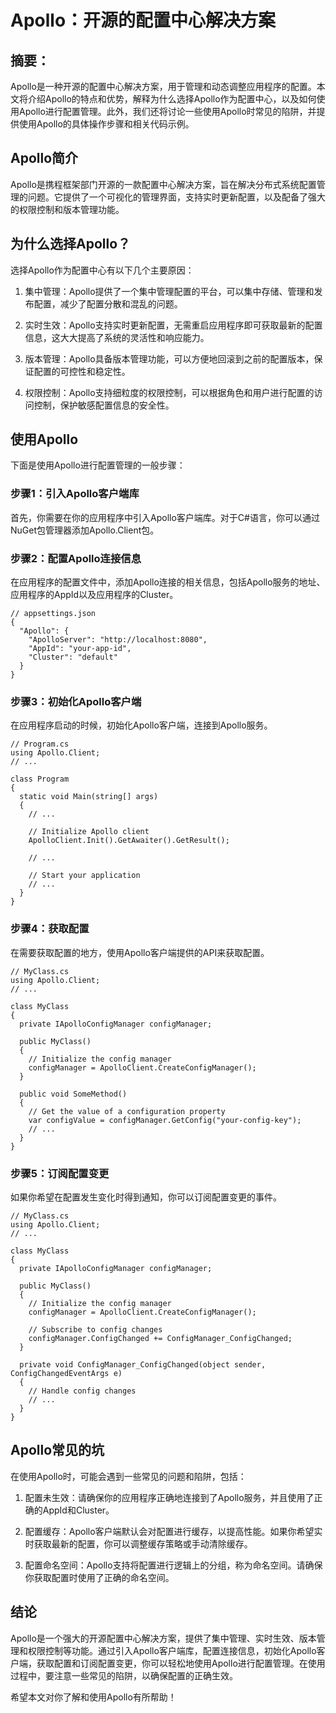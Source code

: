 # Apollo：开源的配置中心解决方案
## 摘要：
Apollo是一种开源的配置中心解决方案，用于管理和动态调整应用程序的配置。本文将介绍Apollo的特点和优势，解释为什么选择Apollo作为配置中心，以及如何使用Apollo进行配置管理。此外，我们还将讨论一些使用Apollo时常见的陷阱，并提供使用Apollo的具体操作步骤和相关代码示例。

## Apollo简介
Apollo是携程框架部门开源的一款配置中心解决方案，旨在解决分布式系统配置管理的问题。它提供了一个可视化的管理界面，支持实时更新配置，以及配备了强大的权限控制和版本管理功能。

## 为什么选择Apollo？
选择Apollo作为配置中心有以下几个主要原因：

1. 集中管理：Apollo提供了一个集中管理配置的平台，可以集中存储、管理和发布配置，减少了配置分散和混乱的问题。

2. 实时生效：Apollo支持实时更新配置，无需重启应用程序即可获取最新的配置信息，这大大提高了系统的灵活性和响应能力。

3. 版本管理：Apollo具备版本管理功能，可以方便地回滚到之前的配置版本，保证配置的可控性和稳定性。

4. 权限控制：Apollo支持细粒度的权限控制，可以根据角色和用户进行配置的访问控制，保护敏感配置信息的安全性。

## 使用Apollo
下面是使用Apollo进行配置管理的一般步骤：

### 步骤1：引入Apollo客户端库

首先，你需要在你的应用程序中引入Apollo客户端库。对于C#语言，你可以通过NuGet包管理器添加Apollo.Client包。

### 步骤2：配置Apollo连接信息

在应用程序的配置文件中，添加Apollo连接的相关信息，包括Apollo服务的地址、应用程序的AppId以及应用程序的Cluster。

```
// appsettings.json
{
  "Apollo": {
    "ApolloServer": "http://localhost:8080",
    "AppId": "your-app-id",
    "Cluster": "default"
  }
}
```

### 步骤3：初始化Apollo客户端

在应用程序启动的时候，初始化Apollo客户端，连接到Apollo服务。

```
// Program.cs
using Apollo.Client;
// ...

class Program
{
  static void Main(string[] args)
  {
    // ...

    // Initialize Apollo client
    ApolloClient.Init().GetAwaiter().GetResult();

    // ...

    // Start your application
    // ...
  }
}
```

### 步骤4：获取配置

在需要获取配置的地方，使用Apollo客户端提供的API来获取配置。

```
// MyClass.cs
using Apollo.Client;
// ...

class MyClass
{
  private IApolloConfigManager configManager;

  public MyClass()
  {
    // Initialize the config manager
    configManager = ApolloClient.CreateConfigManager();
  }

  public void SomeMethod()
  {
    // Get the value of a configuration property
    var configValue = configManager.GetConfig("your-config-key");
    // ...
  }
}
```

### 步骤5：订阅配置变更

如果你希望在配置发生变化时得到通知，你可以订阅配置变更的事件。

```
// MyClass.cs
using Apollo.Client;
// ...

class MyClass
{
  private IApolloConfigManager configManager;

  public MyClass()
  {
    // Initialize the config manager
    configManager = ApolloClient.CreateConfigManager();

    // Subscribe to config changes
    configManager.ConfigChanged += ConfigManager_ConfigChanged;
  }

  private void ConfigManager_ConfigChanged(object sender, ConfigChangedEventArgs e)
  {
    // Handle config changes
    // ...
  }
}
```

## Apollo常见的坑
在使用Apollo时，可能会遇到一些常见的问题和陷阱，包括：

1. 配置未生效：请确保你的应用程序正确地连接到了Apollo服务，并且使用了正确的AppId和Cluster。

2. 配置缓存：Apollo客户端默认会对配置进行缓存，以提高性能。如果你希望实时获取最新的配置，你可以调整缓存策略或手动清除缓存。

3. 配置命名空间：Apollo支持将配置进行逻辑上的分组，称为命名空间。请确保你获取配置时使用了正确的命名空间。

## 结论
Apollo是一个强大的开源配置中心解决方案，提供了集中管理、实时生效、版本管理和权限控制等功能。通过引入Apollo客户端库，配置连接信息，初始化Apollo客户端，获取配置和订阅配置变更，你可以轻松地使用Apollo进行配置管理。在使用过程中，要注意一些常见的陷阱，以确保配置的正确生效。

希望本文对你了解和使用Apollo有所帮助！